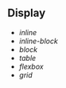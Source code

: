 ## Display

<div>
<ul class="add-css-in-html-without-align">
<li><i>inline</i></li>
<li><i>inline-block</i></li>
<li><i>block</i></li>
<li><i>table</i></li>
<li><i>flexbox</i></li>
<li><i>grid</i></li>
</ul>
</div>
